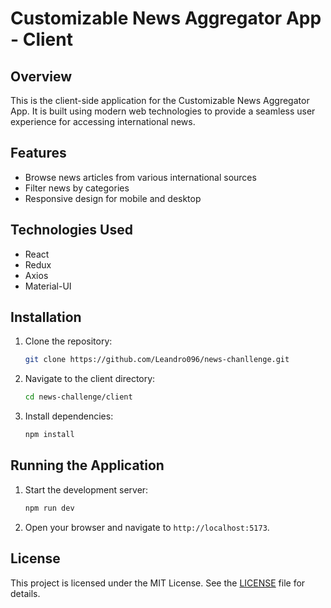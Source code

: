 # Customizable News Aggregator App - Client

## Overview
This is the client-side application for the Customizable News Aggregator App. It is built using modern web technologies to provide a seamless user experience for accessing international news.

## Features
- Browse news articles from various international sources
- Filter news by categories
- Responsive design for mobile and desktop

## Technologies Used
- React
- Redux
- Axios
- Material-UI

## Installation
1. Clone the repository:
    ```sh
    git clone https://github.com/Leandro096/news-chanllenge.git
    ```
2. Navigate to the client directory:
    ```sh
    cd news-challenge/client
    ```
3. Install dependencies:
    ```sh
    npm install
    ```

## Running the Application
1. Start the development server:
    ```sh
    npm run dev
    ```
2. Open your browser and navigate to `http://localhost:5173`.

## License
This project is licensed under the MIT License. See the [LICENSE](../LICENSE) file for details.